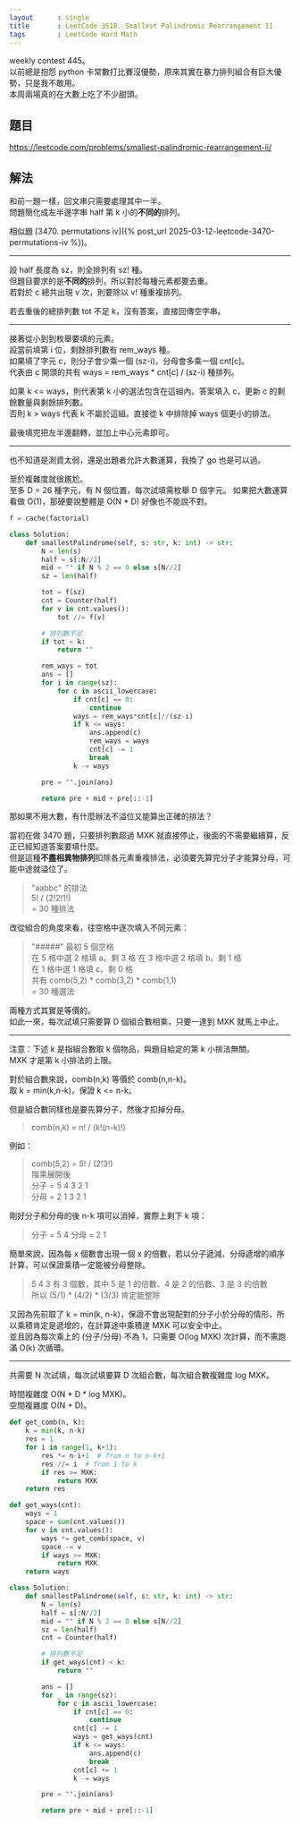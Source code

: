 ```yaml
---
layout      : single
title       : LeetCode 3518. Smallest Palindromic Rearrangement II
tags        : LeetCode Hard Math
---
```

weekly contest 445。  
以前總是抱怨 python 卡常數打比賽沒優勢，原來其實在暴力排列組合有巨大優勢，只是我不敢用。  
本周兩場真的在大數上吃了不少甜頭。  

## 題目

<https://leetcode.com/problems/smallest-palindromic-rearrangement-ii/>

## 解法

和前一題一樣，回文串只需要處理其中一半。  
問題簡化成左半邊字串 half 第 k 小的**不同的**排列。  

相似題 [3470. permutations iv]({% post_url 2025-03-12-leetcode-3470-permutations-iv %})。  

---

設 half 長度為 sz，則全排列有 sz! 種。  
但題目要求的是**不同的**排列，所以對於每種元素都要去重。  
若對於 c 總共出現 v 次，則要除以 v! 種重複排列。  

若去重後的總排列數 tot 不足 k，沒有答案，直接回傳空字串。  

---

接著從小到到枚舉要填的元素。  
設當前填第 i 位，剩餘排列數有 rem_ways 種。  
如果填了字元 c，則分子會少乘一個 (sz-i)，分母會多乘一個 cnt[c]。  
代表由 c 開頭的共有 ways = rem_ways \* cnt[c] / (sz-i) 種排列。  

如果 k <= ways，則代表第 k 小的選法包含在這組內。答案填入 c，更新 c 的剩餘數量與剩餘排列數。  
否則 k > ways 代表 k 不屬於這組。直接從 k 中排除掉 ways 個更小的排法。  

最後填完把左半邊翻轉，並加上中心元素即可。  

---

也不知道是測資太弱，還是出題者允許大數運算，我換了 go 也是可以過。  

至於複雜度就很尷尬。  
至多 D = 26 種字元，有 N 個位置，每次試填需枚舉 D 個字元。
如果把大數運算看做 O(1)，那硬要說整體是 O(N \* D) 好像也不能說不對。  

```python
f = cache(factorial)

class Solution:
    def smallestPalindrome(self, s: str, k: int) -> str:
        N = len(s)
        half = s[:N//2]
        mid = "" if N % 2 == 0 else s[N//2]
        sz = len(half)

        tot = f(sz)
        cnt = Counter(half)
        for v in cnt.values():
            tot //= f(v)

        # 排列數不足
        if tot < k:
            return ""

        rem_ways = tot
        ans = []
        for i in range(sz):
            for c in ascii_lowercase:
                if cnt[c] == 0:
                    continue
                ways = rem_ways*cnt[c]//(sz-i)
                if k <= ways:
                    ans.append(c)
                    rem_ways = ways
                    cnt[c] -= 1
                    break
                k -= ways

        pre = "".join(ans)

        return pre + mid + pre[::-1]
```

那如果不用大數，有什麼辦法不溢位又能算出正確的排法？  

當初在做 3470 題，只要排列數超過 MXK 就直接停止，後面的不需要繼續算，反正已經知道答案要填什麼。  
但是這種**不盡相異物排列**扣除各元素重複排法，必須要先算完分子才能算分母，可能中途就溢位了。  
> "aabbc" 的排法  
> 5! / (2!2!1!)  
> = 30 種排法  

改從組合的角度來看，往空格中逐次填入不同元素：  
> "#####" 最初 5 個空格  
> 在 5 格中選 2 格填 a。剩 3 格
> 在 3 格中選 2 格填 b。剩 1 格  
> 在 1 格中選 1 格填 c。剩 0 格  
> 共有 comb(5,2) \* comb(3,2) \* comb(1,1)  
> = 30 種選法  

兩種方式其實是等價的。  
如此一來，每次試填只需要算 D 個組合數相乘，只要一達到 MXK 就馬上中止。  

---

注意：下述 k 是指組合數取 k 個物品，與題目給定的第 k 小排法無關。  
MXK 才是第 k 小排法的上限。  

對於組合數來說，comb(n,k) 等價於 comb(n,n-k)。  
取 k = min(k,n-k)，保證 k <= n-k。  

但是組合數同樣也是要先算分子，然後才扣掉分母。  
> comb(n,k) = n! / (k!(n-k)!)  

例如：  
> comb(5,2) = 5! / (2!3!)  
> 階乘展開後  
> 分子 = 5 4 3 2 1  
> 分母 = 2 1 3 2 1

剛好分子和分母的後 n-k 項可以消掉，實際上剩下 k 項：  
> 分子 = 5 4
> 分母 = 2 1  

簡單來說，因為每 x 個數會出現一個 x 的倍數，若以分子遞減、分母遞增的順序計算，可以保證乘積一定能被分母整除。  
> 5 4 3 有 3 個數，其中 5 是 1 的倍數、4 是 2 的倍數、3 是 3 的倍數  
> 所以 (5/1) \* (4/2) \* (3/3) 肯定能整除  

又因為先前取了 k = min(k, n-k)，保證不會出現配對的分子小於分母的情形，所以乘積肯定是遞增的，在計算途中乘積達 MXK 可以安全中止。  
並且因為每次乘上的 (分子/分母) 不為 1，只需要 O(log MXK) 次計算，而不需跑滿 O(k) 次循環。  

---

共需要 N 次試填，每次試填要算 D 次組合數，每次組合數複雜度 log MXK。  

時間複雜度 O(N \* D \* log MXK)。  
空間複雜度 O(N + D)。  

```python
def get_comb(n, k):
    k = min(k, n-k)
    res = 1
    for i in range(1, k+1):
        res *= n-i+1  # from n to n-k+1
        res //= i  # from 1 to k
        if res >= MXK:
            return MXK
    return res 

def get_ways(cnt):
    ways = 1
    space = sum(cnt.values())
    for v in cnt.values():
        ways *= get_comb(space, v)
        space -= v
        if ways >= MXK:
            return MXK
    return ways

class Solution:
    def smallestPalindrome(self, s: str, k: int) -> str:
        N = len(s)
        half = s[:N//2]
        mid = "" if N % 2 == 0 else s[N//2]
        sz = len(half)
        cnt = Counter(half)

        # 排列數不足
        if get_ways(cnt) < k:
            return ""

        ans = []
        for _ in range(sz):
            for c in ascii_lowercase:
                if cnt[c] == 0:
                    continue
                cnt[c] -= 1
                ways = get_ways(cnt)
                if k <= ways:
                    ans.append(c)
                    break
                cnt[c] += 1
                k -= ways

        pre = "".join(ans)

        return pre + mid + pre[::-1]
```
